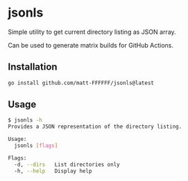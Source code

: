 # jsonls

Simple utility to get current directory listing as JSON array.

Can be used to generate matrix builds for GitHub Actions.

## Installation

```bash
go install github.com/matt-FFFFFF/jsonls@latest
```

## Usage

```bash
$ jsonls -h
Provides a JSON representation of the directory listing.

Usage:
  jsonls [flags]

Flags:
  -d, --dirs   List directories only
  -h, --help   Display help
```
